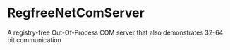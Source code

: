 # RegfreeNetComServer
A registry-free Out-Of-Process COM server that also demonstrates 32-64 bit communication
